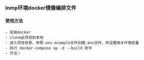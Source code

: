### lnmp环境docker镜像编排文件
 #### 使用方法
    - 安装docker
    - clone此项目到本地
    - 进入项目目录，参照.env-example文件创建.env文件，并设置相关环境变量
    - 执行 docker-compose up -d --build 命令
    - 齐活！
